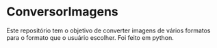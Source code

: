 # ConversorImagens
Este repositório tem o objetivo de converter imagens de vários formatos para o formato que o usuário escolher. Foi feito em python.
